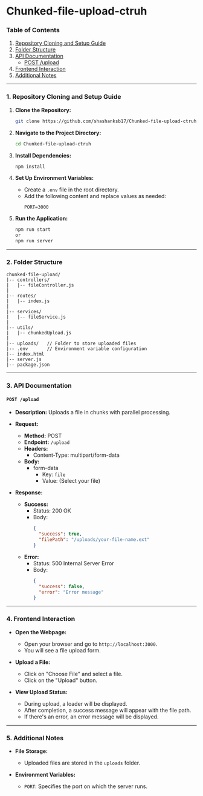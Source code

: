 # Chunked-file-upload-ctruh


### Table of Contents

1. [Repository Cloning and Setup Guide](#repository-cloning-and-setup-guide)
2. [Folder Structure](#folder-structure)
3. [API Documentation](#api-documentation)
   - [POST /upload](#post-upload)
4. [Frontend Interaction](#frontend-interaction)
5. [Additional Notes](#additional-notes)

---

### 1. Repository Cloning and Setup Guide

1. **Clone the Repository:**
   ```bash
   git clone https://github.com/shashanksb17/Chunked-file-upload-ctruh
   ```

2. **Navigate to the Project Directory:**
   ```bash
   cd Chunked-file-upload-ctruh
   ```

3. **Install Dependencies:**
   ```bash
   npm install
   ```

4. **Set Up Environment Variables:**
   - Create a `.env` file in the root directory.
   - Add the following content and replace values as needed:
     ```env
     PORT=3000
     ```

5. **Run the Application:**
   ```bash
   npm run start 
   or
   npm run server
   ```

---

### 2. Folder Structure

```
chunked-file-upload/
|-- controllers/
|   |-- fileController.js
|
|-- routes/
|   |-- index.js
|
|-- services/
|   |-- fileService.js
|
|-- utils/
|   |-- chunkedUpload.js
|
|-- uploads/   // Folder to store uploaded files
|-- .env       // Environment variable configuration
|-- index.html
|-- server.js
|-- package.json
```

---

### 3. API Documentation

#### `POST /upload`
- **Description:** Uploads a file in chunks with parallel processing.
- **Request:**
  - **Method:** POST
  - **Endpoint:** `/upload`
  - **Headers:**
    - Content-Type: multipart/form-data
  - **Body:**
    - form-data
      - Key: `file`
      - Value: (Select your file)

- **Response:**
  - **Success:**
    - Status: 200 OK
    - Body:
      ```json
      {
        "success": true,
        "filePath": "/uploads/your-file-name.ext"
      }
      ```
  - **Error:**
    - Status: 500 Internal Server Error
    - Body:
      ```json
      {
        "success": false,
        "error": "Error message"
      }
      ```

---

### 4. Frontend Interaction

- **Open the Webpage:**
  - Open your browser and go to `http://localhost:3000`.
  - You will see a file upload form.

- **Upload a File:**
  - Click on "Choose File" and select a file.
  - Click on the "Upload" button.

- **View Upload Status:**
  - During upload, a loader will be displayed.
  - After completion, a success message will appear with the file path.
  - If there's an error, an error message will be displayed.

---

### 5. Additional Notes

- **File Storage:**
  - Uploaded files are stored in the `uploads` folder.

- **Environment Variables:**
  - `PORT`: Specifies the port on which the server runs.

